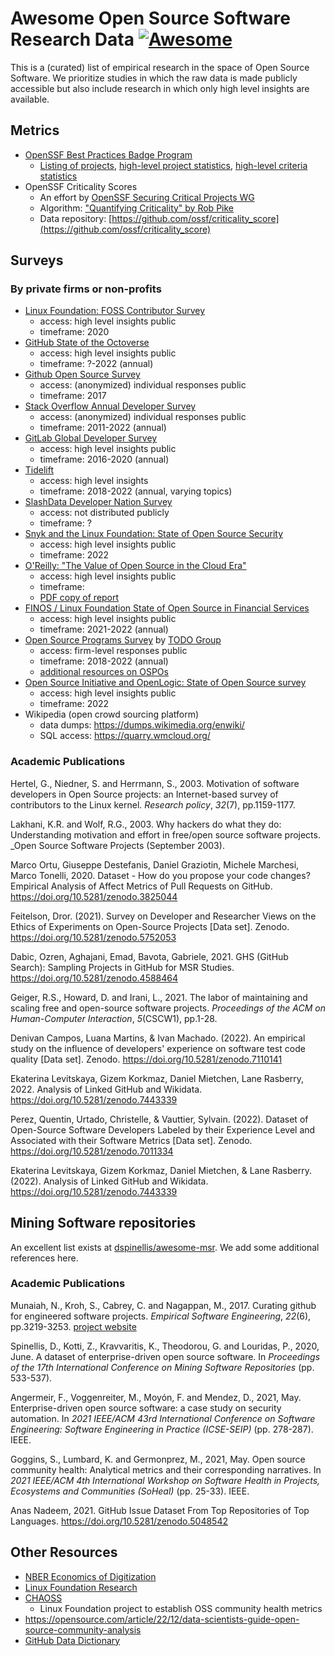 # Awesome Open Source Software Research Data [![Awesome](https://cdn.rawgit.com/sindresorhus/awesome/d7305f38d29fed78fa85652e3a63e154dd8e8829/media/badge.svg)](https://github.com/sindresorhus/awesome)

This is a (curated) list of empirical research in the space of Open Source Software.  We
prioritize studies in which the raw data is made publicly accessible but also
include research in which only high level insights are available.

## Metrics

- [OpenSSF Best Practices Badge Program](https://bestpractices.coreinfrastructure.org/en)
  - [Listing of projects](https://bestpractices.coreinfrastructure.org/en/projects), [high-level project statistics](https://bestpractices.coreinfrastructure.org/en/project_stats), [high-level criteria statistics](https://bestpractices.coreinfrastructure.org/en/criteria_stats)
- OpenSSF Criticality Scores
  - An effort by [OpenSSF Securing Critical Projects WG](https://github.com/ossf/wg-securing-critical-projects)
  - Algorithm: ["Quantifying Criticality" by Rob Pike](https://github.com/ossf/criticality_score/blob/main/Quantifying_criticality_algorithm.pdf)
  - Data repository: [https://github.com/ossf/criticality_score](https://github.com/ossf/criticality_score)

## Surveys

### By private firms or non-profits

- [Linux Foundation: FOSS Contributor Survey](https://www.linuxfoundation.org/resources/publications/foss-contributor-survey-2020)
	- access: high level insights public
	- timeframe: 2020
- [GitHub State of the Octoverse](https://octoverse.github.com/)
	- access: high level insights public
	- timeframe: ?-2022 (annual)
- [Github Open Source Survey](https://opensourcesurvey.org/2017/#data)
	- access:  (anonymized) individual responses public
	- timeframe: 2017
- [Stack Overflow Annual Developer Survey](https://insights.stackoverflow.com/survey)
	- access: (anonymized) individual responses public
	- timeframe: 2011-2022 (annual)
- [GitLab Global Developer Survey](https://about.gitlab.com/developer-survey/previous/)
	- access: high level insights public
	- timeframe: 2016-2020 (annual)
- [Tidelift](https://tidelift.com/about/resources/surveys?filter_topic=Survey)
	- access: high level insights
	- timeframe: 2018-2022 (annual, varying topics)
- [SlashData Developer Nation Survey](https://www.developereconomics.net/)
	- access: not distributed publicly
	- timeframe: ?
- [Snyk and the Linux Foundation: State of Open Source
  Security](https://snyk.io/reports/open-source-security/)
	- access: high level insights public
	- timeframe: 2022
- [O'Reilly: "The Value of Open Source in the Cloud
  Era"](https://www.oreilly.com/library/view/the-value-of/9781098103286/ch01.html)
	- access: high level insights public
	- timeframe:
	- [PDF copy of
	report](https://openjsf.org/wp-content/uploads/sites/84/2021/05/TheValueofOpenSourceinaCloudEra-FinalOReillyReport-1.pdf)
- [FINOS / Linux Foundation State of Open Source in Financial
  Services](https://www.finos.org/state-of-open-source-in-financial-services-2021)
	- access: high level insights public
	- timeframe: 2021-2022 (annual)
- [Open Source Programs Survey](https://github.com/todogroup/osposurvey) by
  [TODO Group](https://todogroup.org/#)
	-  access: firm-level responses public
	- timeframe: 2018-2022 (annual)
	- [additional resources on OSPOs](https://todogroup.org/guides/)
- [Open Source Initiative and OpenLogic: State of Open Source
  survey](https://www.openlogic.com/resources/2022-open-source-report)
	- access: high level insights public
	- timeframe: 2022
- Wikipedia (open crowd sourcing platform)
 	- data dumps: https://dumps.wikimedia.org/enwiki/
 	- SQL access: https://quarry.wmcloud.org/ 

### Academic Publications

Hertel, G., Niedner, S. and Herrmann, S., 2003. Motivation of software
developers in Open Source projects: an Internet-based survey of contributors to
the Linux kernel. _Research policy_, _32_(7), pp.1159-1177.

Lakhani, K.R. and Wolf, R.G., 2003. Why hackers do what they do: Understanding
motivation and effort in free/open source software projects. _Open Source
Software Projects (September 2003).

Marco Ortu, Giuseppe Destefanis, Daniel Graziotin, Michele Marchesi, Marco
Tonelli, 2020. Dataset - How do you propose your code changes? Empirical
Analysis of Affect Metrics of Pull Requests on GitHub.
https://doi.org/10.5281/zenodo.3825044

Feitelson, Dror. (2021). Survey on Developer and Researcher Views on the Ethics
of Experiments on Open-Source Projects [Data set]. Zenodo.
https://doi.org/10.5281/zenodo.5752053

Dabic, Ozren, Aghajani, Emad, Bavota, Gabriele, 2021. GHS (GitHub Search):
Sampling Projects in GitHub for MSR Studies.
https://doi.org/10.5281/zenodo.4588464

Geiger, R.S., Howard, D. and Irani, L., 2021. The labor of maintaining and
scaling free and open-source software projects. _Proceedings of the ACM on
Human-Computer Interaction_, _5_(CSCW1), pp.1-28.

Denivan Campos, Luana Martins, & Ivan Machado. (2022). An empirical study on the
influence of developers' experience on software test code quality [Data set].
Zenodo. https://doi.org/10.5281/zenodo.7110141

Ekaterina Levitskaya, Gizem Korkmaz, Daniel Mietchen, Lane Rasberry, 2022.
Analysis of Linked GitHub and Wikidata. https://doi.org/10.5281/zenodo.7443339

Perez, Quentin, Urtado, Christelle, & Vauttier, Sylvain. (2022). Dataset of
Open-Source Software Developers Labeled by their Experience Level and Associated
with their Software Metrics [Data set]. Zenodo.
https://doi.org/10.5281/zenodo.7011334

Ekaterina Levitskaya, Gizem Korkmaz, Daniel Mietchen, & Lane Rasberry. (2022).
Analysis of Linked GitHub and Wikidata. https://doi.org/10.5281/zenodo.7443339

## Mining Software repositories

An excellent list exists at
[dspinellis/awesome-msr](https://github.com/dspinellis/awesome-msr).  We add
some additional references here.

### Academic Publications

Munaiah, N., Kroh, S., Cabrey, C. and Nagappan, M., 2017. Curating github for
engineered software projects. _Empirical Software Engineering_, _22_(6),
pp.3219-3253. [project website](https://reporeapers.github.io/results/1.html)

Spinellis, D., Kotti, Z., Kravvaritis, K., Theodorou, G. and Louridas, P., 2020,
June. A dataset of enterprise-driven open source software. In _Proceedings of
the 17th International Conference on Mining Software Repositories_ (pp.
533-537).

Angermeir, F., Voggenreiter, M., Moyón, F. and Mendez, D., 2021, May.
Enterprise-driven open source software: a case study on security automation. In
_2021 IEEE/ACM 43rd International Conference on Software Engineering: Software
Engineering in Practice (ICSE-SEIP)_ (pp. 278-287). IEEE.

Goggins, S., Lumbard, K. and Germonprez, M., 2021, May. Open source community
health: Analytical metrics and their corresponding narratives. In _2021 IEEE/ACM
4th International Workshop on Software Health in Projects, Ecosystems and
Communities (SoHeal)_ (pp. 25-33). IEEE.

Anas Nadeem, 2021. GitHub Issue Dataset From Top Repositories of Top Languages.
https://doi.org/10.5281/zenodo.5048542

## Other Resources

- [NBER Economics of
  Digitization](https://www.nber.org/programs-projects/projects-and-centers/economics-digitization/economics-digitization-research-projects)
- [Linux Foundation Research](https://www.linuxfoundation.org/research)
- [CHAOSS](https://chaoss.community/kb-chaoss-community/)
	- Linux Foundation project to establish OSS community health metrics
- https://opensource.com/article/22/12/data-scientists-guide-open-source-community-analysis
- [GitHub Data Dictionary](https://github.com/github/developer-policy/blob/data-dictionary/data_dictionary.md)
